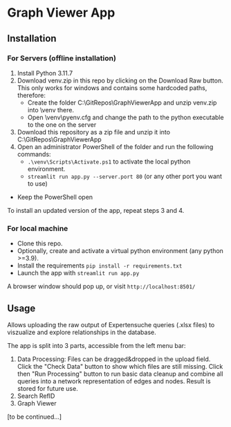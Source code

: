 # Graph Viewer App

## Installation

### For Servers (offline installation)
1. Install Python 3.11.7
2. Download venv.zip in this repo by clicking on the Download Raw button. This only works for windows and contains some hardcoded paths, therefore:
   - Create the folder C:\GitRepos\GraphViewerApp and unzip venv.zip into \venv there.
   - Open \venv\pyenv.cfg and change the path to the python executable to the one on the server
3. Download this repository as a zip file and unzip it into C:\GitRepos\GraphViewerApp
4. Open an administrator PowerShell of the folder and run the following commands:
   - `.\venv\Scripts\Activate.ps1` to activate the local python environment.
   - `streamlit run app.py --server.port 80` (or any other port you want to use)
- Keep the PowerShell open

To install an updated version of the app, repeat steps 3 and 4.


### For local machine
- Clone this repo.
- Optionally, create and activate a virtual python environment (any python >=3.9).
- Install the requirements `pip install -r requirements.txt`
- Launch the app with `streamlit run app.py`

A browser window should pop up, or visit `http://localhost:8501/`




## Usage

Allows uploading the raw output of Expertensuche queries (.xlsx files) to viszualize and explore relationships in the database.

The app is split into 3 parts, accessible from the left menu bar:

1. Data Processing: 
   Files can be dragged&dropped in the upload field. Click the "Check Data" button to show which files are still missing.
   Click then "Run Processing" button to run basic data cleanup and combine all queries into a network representation of edges and nodes. Result is stored for future use.
2. Search RefID
3. Graph Viewer
   
 [to be continued...]

